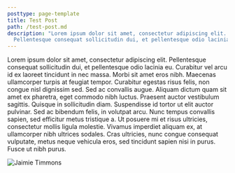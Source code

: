 ```yaml
---
posttype: page-template
title: Test Post
path: /test-post.md
description: "Lorem ipsum dolor sit amet, consectetur adipiscing elit.
  Pellentesque consequat sollicitudin dui, et pellentesque odio lacinia eu. "
---
```

Lorem ipsum dolor sit amet, consectetur adipiscing elit. Pellentesque consequat sollicitudin dui, et pellentesque odio lacinia eu. Curabitur vel arcu id ex laoreet tincidunt in nec massa. Morbi sit amet eros nibh. Maecenas ullamcorper turpis at feugiat tempor. Curabitur egestas risus felis, non congue nisl dignissim sed. Sed ac convallis augue. Aliquam dictum quam sit amet ex pharetra, eget commodo nibh luctus. Praesent auctor vestibulum sagittis. Quisque in sollicitudin diam. Suspendisse id tortor ut elit auctor pulvinar. Sed ac bibendum felis, in volutpat arcu. Nunc tempus convallis sapien, sed efficitur metus tristique a. Ut posuere mi et risus ultricies, consectetur mollis ligula molestie. Vivamus imperdiet aliquam ex, at ullamcorper nibh ultrices sodales. Cras ultricies, nunc congue consequat vulputate, metus neque vehicula eros, sed tincidunt sapien nisi in purus. Fusce ut nibh purus.

![Jaimie Timmons](images/jaimie-timmons_300x350.jpg "Jaimie Timmons")